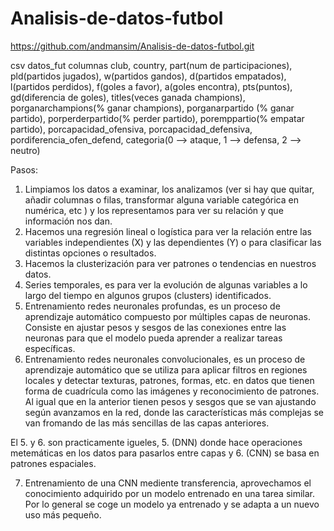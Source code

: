 # Analisis-de-datos-futbol
https://github.com/andmansim/Analisis-de-datos-futbol.git

csv datos_fut
columnas
club, country, part(num de participaciones), pld(partidos jugados), w(partidos gandos), d(partidos empatados), l(partidos perdidos), f(goles a favor), a(goles encontra), pts(puntos), gd(diferencia de goles), titles(veces ganada champions), porganarchampions(% ganar champions), porganarpartido (% ganar partido), porperderpartido(% perder partido), poremppartio(% empatar partido), porcapacidad_ofensiva, porcapacidad_defensiva, pordiferencia_ofen_defend, categoria(0 --> ataque, 1 --> defensa, 2 --> neutro)

Pasos:
1. Limpiamos los datos a examinar, los analizamos (ver si hay que quitar, añadir columnas o filas, transformar alguna variable categórica en numérica, etc ) y los representamos para ver su relación y que información nos dan. 
2. Hacemos una regresión lineal o logística para ver la relación entre las variables independientes (X) y las dependientes (Y) o para clasificar las distintas opciones o resultados. 
3. Hacemos la clusterización para ver patrones o tendencias en nuestros datos. 
4. Series temporales, es para ver la evolución de algunas variables a lo largo del tiempo en algunos grupos (clusters) identificados. 
5. Entrenamiento redes neuronales profundas, es un proceso de aprendizaje automático compuesto por múltiples capas de neuronas. Consiste en ajustar pesos y sesgos de las conexiones entre las neuronas para que el modelo pueda aprender a realizar tareas específicas.  
6. Entrenamiento redes neuronales convolucionales, es un proceso de aprendizaje automático que se utiliza para aplicar filtros en regiones locales y detectar texturas, patrones, formas, etc. en datos que tienen forma de cuadrícula como las imágenes y reconocimiento de patrones. Al igual que en la anterior tienen pesos y sesgos que se van ajustando según avanzamos en la red, donde las características más complejas se van fromando de las más sencillas de las capas anteriores. 

El 5. y 6. son practicamente igueles, 5. (DNN) donde hace operaciones metemáticas en los datos para pasarlos entre capas y 6. (CNN) se basa en patrones espaciales. 

7. Entrenamiento de una CNN mediente transferencia, aprovechamos el conocimiento adquirido por un modelo entrenado en una tarea similar. Por lo general se coge un modelo ya entrenado y se adapta a un nuevo uso más pequeño.